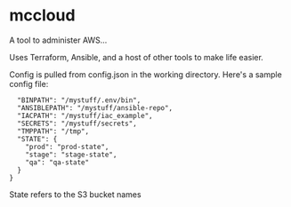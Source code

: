# mccloud

A tool to administer AWS...

Uses Terraform, Ansible, and a host of other tools to make life easier.

Config is pulled from config.json in the working directory. Here's a sample config file:

```{
  "BINPATH": "/mystuff/.env/bin",
  "ANSIBLEPATH": "/mystuff/ansible-repo",
  "IACPATH": "/mystuff/iac_example",
  "SECRETS": "/mystuff/secrets",
  "TMPPATH": "/tmp",
  "STATE": {
    "prod": "prod-state",
    "stage": "stage-state",
    "qa": "qa-state"
  }
}
```

State refers to the S3 bucket names